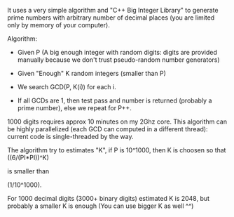 It uses a very simple algorithm and "C++ Big Integer Library" to generate prime numbers with arbitrary number of decimal places (you are limited only by memory of your computer).


Algorithm:

- Given P (A big enough integer with random digits: digits are provided manually because we don't trust pseudo-random number generators)

- Given "Enough" K random integers (smaller than P)

- We search GCD(P, K(i)) for each i.

- If all GCDs are 1, then test pass and number is returned (probably a prime number), else we repeat for P++.


1000 digits requires approx 10 minutes on my 2Ghz core. This algorithm can be highly parallelized (each GCD can computed in a different thread): current code is single-threaded by the way.

The algorithm try to estimates "K", if P is 10^1000, then K is choosen so that
((6/(PI\*PI))^K)

is smaller than

(1/10^1000).

For 1000 decimal digits (3000+ binary digits) estimated K is 2048, but probably a smaller K is enough (You can use bigger K as well ^^)